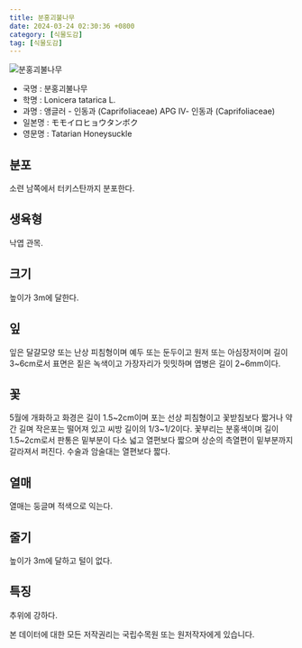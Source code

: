 ```yaml
---
title: 분홍괴불나무
date: 2024-03-24 02:30:36 +0800
category: [식물도감]
tag: [식물도감]
---
```




![분홍괴불나무](/fileUpload/plants/basic/Caprifoliaceae/Lonicera/16368/16368_20160728151309144files_th2.jpg)
- 국명 : 분홍괴불나무
- 학명 : Lonicera tatarica L.
- 과명 : 앵글러 - 인동과 (Caprifoliaceae) APG Ⅳ- 인동과 (Caprifoliaceae)
- 일본명 : モモイロヒョウタンボク
- 영문명 : Tatarian Honeysuckle


## 분포
소련 남쪽에서 터키스탄까지 분포한다.
## 생육형
낙엽 관목.
## 크기
높이가 3m에 달한다.
## 잎
잎은 달걀모양 또는 난상 피침형이며 예두 또는 둔두이고 원저 또는 아심장저이며 길이 3~6cm로서 표면은 짙은 녹색이고 가장자리가 밋밋하며 엽병은 길이 2~6mm이다.
## 꽃
5월에 개화하고 화경은 길이 1.5~2cm이며 포는 선상 피침형이고 꽃받침보다 짧거나 약간 길며 작은포는 떨어져 있고 씨방 길이의 1/3~1/2이다. 꽃부리는 분홍색이며 길이 1.5~2cm로서 판통은 밑부분이 다소 넓고 열편보다 짧으며 상순의 측열편이 밑부분까지 갈라져서 퍼진다. 수술과 암술대는 열편보다 짧다.
## 열매
열매는 둥글며 적색으로 익는다.
## 줄기
높이가 3m에 달하고 털이 없다.
## 특징
추위에 강하다.






본 데이터에 대한 모든 저작권리는 국립수목원 또는 원저작자에게 있습니다.
